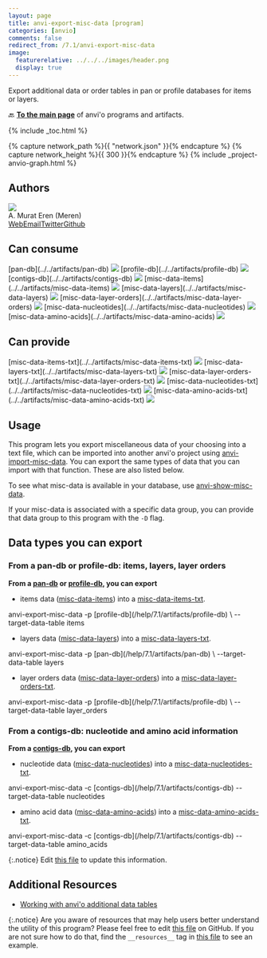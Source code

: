 ```yaml
---
layout: page
title: anvi-export-misc-data [program]
categories: [anvio]
comments: false
redirect_from: /7.1/anvi-export-misc-data
image:
  featurerelative: ../../../images/header.png
  display: true
---
```


Export additional data or order tables in pan or profile databases for items or layers.

🔙 **[To the main page](../../)** of anvi'o programs and artifacts.


{% include _toc.html %}
<div id="svg" class="subnetwork"></div>
{% capture network_path %}{{ "network.json" }}{% endcapture %}
{% capture network_height %}{{ 300 }}{% endcapture %}
{% include _project-anvio-graph.html %}


## Authors

<div class="anvio-person"><div class="anvio-person-info"><div class="anvio-person-photo"><img class="anvio-person-photo-img" src="../../images/authors/meren.jpg" /></div><div class="anvio-person-info-box"><span class="anvio-person-name">A. Murat Eren (Meren)</span><div class="anvio-person-social-box"><a href="http://meren.org" class="person-social" target="_blank"><i class="fa fa-fw fa-home"></i>Web</a><a href="mailto:a.murat.eren@gmail.com" class="person-social" target="_blank"><i class="fa fa-fw fa-envelope-square"></i>Email</a><a href="http://twitter.com/merenbey" class="person-social" target="_blank"><i class="fa fa-fw fa-twitter-square"></i>Twitter</a><a href="http://github.com/meren" class="person-social" target="_blank"><i class="fa fa-fw fa-github"></i>Github</a></div></div></div></div>



## Can consume


<p style="text-align: left" markdown="1"><span class="artifact-r">[pan-db](../../artifacts/pan-db) <img src="../../images/icons/DB.png" class="artifact-icon-mini" /></span> <span class="artifact-r">[profile-db](../../artifacts/profile-db) <img src="../../images/icons/DB.png" class="artifact-icon-mini" /></span> <span class="artifact-r">[contigs-db](../../artifacts/contigs-db) <img src="../../images/icons/DB.png" class="artifact-icon-mini" /></span> <span class="artifact-r">[misc-data-items](../../artifacts/misc-data-items) <img src="../../images/icons/CONCEPT.png" class="artifact-icon-mini" /></span> <span class="artifact-r">[misc-data-layers](../../artifacts/misc-data-layers) <img src="../../images/icons/CONCEPT.png" class="artifact-icon-mini" /></span> <span class="artifact-r">[misc-data-layer-orders](../../artifacts/misc-data-layer-orders) <img src="../../images/icons/CONCEPT.png" class="artifact-icon-mini" /></span> <span class="artifact-r">[misc-data-nucleotides](../../artifacts/misc-data-nucleotides) <img src="../../images/icons/CONCEPT.png" class="artifact-icon-mini" /></span> <span class="artifact-r">[misc-data-amino-acids](../../artifacts/misc-data-amino-acids) <img src="../../images/icons/CONCEPT.png" class="artifact-icon-mini" /></span></p>


## Can provide


<p style="text-align: left" markdown="1"><span class="artifact-p">[misc-data-items-txt](../../artifacts/misc-data-items-txt) <img src="../../images/icons/TXT.png" class="artifact-icon-mini" /></span> <span class="artifact-p">[misc-data-layers-txt](../../artifacts/misc-data-layers-txt) <img src="../../images/icons/TXT.png" class="artifact-icon-mini" /></span> <span class="artifact-p">[misc-data-layer-orders-txt](../../artifacts/misc-data-layer-orders-txt) <img src="../../images/icons/TXT.png" class="artifact-icon-mini" /></span> <span class="artifact-p">[misc-data-nucleotides-txt](../../artifacts/misc-data-nucleotides-txt) <img src="../../images/icons/TXT.png" class="artifact-icon-mini" /></span> <span class="artifact-p">[misc-data-amino-acids-txt](../../artifacts/misc-data-amino-acids-txt) <img src="../../images/icons/TXT.png" class="artifact-icon-mini" /></span></p>


## Usage


This program lets you export miscellaneous data of your choosing into a text file, which can be imported into another anvi'o project using <span class="artifact-n">[anvi-import-misc-data](/help/7.1/programs/anvi-import-misc-data)</span>. You can export the same types of data that you can import with that function. These are also listed below.

To see what misc-data is available in your database, use <span class="artifact-n">[anvi-show-misc-data](/help/7.1/programs/anvi-show-misc-data)</span>. 

If your misc-data is associated with a specific data group, you can provide that data group to this program with the `-D` flag. 

## Data types you can export 

### From a pan-db or profile-db: items, layers, layer orders

**From a <span class="artifact-n">[pan-db](/help/7.1/artifacts/pan-db)</span> or <span class="artifact-n">[profile-db](/help/7.1/artifacts/profile-db)</span>, you can export**

- items data (<span class="artifact-n">[misc-data-items](/help/7.1/artifacts/misc-data-items)</span>) into a <span class="artifact-n">[misc-data-items-txt](/help/7.1/artifacts/misc-data-items-txt)</span>. 

<div class="codeblock" markdown="1">
anvi&#45;export&#45;misc&#45;data &#45;p <span class="artifact&#45;n">[profile&#45;db](/help/7.1/artifacts/profile&#45;db)</span> \
                      &#45;&#45;target&#45;data&#45;table items 
</div>

- layers data (<span class="artifact-n">[misc-data-layers](/help/7.1/artifacts/misc-data-layers)</span>) into a <span class="artifact-n">[misc-data-layers-txt](/help/7.1/artifacts/misc-data-layers-txt)</span>.  

<div class="codeblock" markdown="1">
anvi&#45;export&#45;misc&#45;data &#45;p <span class="artifact&#45;n">[pan&#45;db](/help/7.1/artifacts/pan&#45;db)</span> \
                      &#45;&#45;target&#45;data&#45;table layers 
</div>

- layer orders data (<span class="artifact-n">[misc-data-layer-orders](/help/7.1/artifacts/misc-data-layer-orders)</span>) into a <span class="artifact-n">[misc-data-layer-orders-txt](/help/7.1/artifacts/misc-data-layer-orders-txt)</span>. 

<div class="codeblock" markdown="1">
anvi&#45;export&#45;misc&#45;data &#45;p <span class="artifact&#45;n">[profile&#45;db](/help/7.1/artifacts/profile&#45;db)</span> \
                      &#45;&#45;target&#45;data&#45;table layer_orders 
</div>

### From a contigs-db: nucleotide and amino acid information

**From a <span class="artifact-n">[contigs-db](/help/7.1/artifacts/contigs-db)</span>, you can export**

- nucleotide data (<span class="artifact-n">[misc-data-nucleotides](/help/7.1/artifacts/misc-data-nucleotides)</span>) into a <span class="artifact-n">[misc-data-nucleotides-txt](/help/7.1/artifacts/misc-data-nucleotides-txt)</span>.

<div class="codeblock" markdown="1">
anvi&#45;export&#45;misc&#45;data &#45;c <span class="artifact&#45;n">[contigs&#45;db](/help/7.1/artifacts/contigs&#45;db)</span> 
                      &#45;&#45;target&#45;data&#45;table nucleotides
</div>

- amino acid data (<span class="artifact-n">[misc-data-amino-acids](/help/7.1/artifacts/misc-data-amino-acids)</span>) into a <span class="artifact-n">[misc-data-amino-acids-txt](/help/7.1/artifacts/misc-data-amino-acids-txt)</span>.

<div class="codeblock" markdown="1">
anvi&#45;export&#45;misc&#45;data &#45;c <span class="artifact&#45;n">[contigs&#45;db](/help/7.1/artifacts/contigs&#45;db)</span> 
                      &#45;&#45;target&#45;data&#45;table amino_acids
</div>


{:.notice}
Edit [this file](https://github.com/merenlab/anvio/tree/master/anvio/docs/programs/anvi-export-misc-data.md) to update this information.


## Additional Resources


* [Working with anvi&#x27;o additional data tables](http://merenlab.org/2017/12/11/additional-data-tables/#views-items-layers-orders-some-anvio-terminology)


{:.notice}
Are you aware of resources that may help users better understand the utility of this program? Please feel free to edit [this file](https://github.com/merenlab/anvio/tree/master/bin/anvi-export-misc-data) on GitHub. If you are not sure how to do that, find the `__resources__` tag in [this file](https://github.com/merenlab/anvio/blob/master/bin/anvi-interactive) to see an example.
